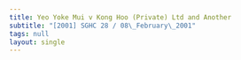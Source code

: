 ```yaml
---
title: Yeo Yoke Mui v Kong Hoo (Private) Ltd and Another
subtitle: "[2001] SGHC 28 / 08\_February\_2001"
tags: null
layout: single
---
```


